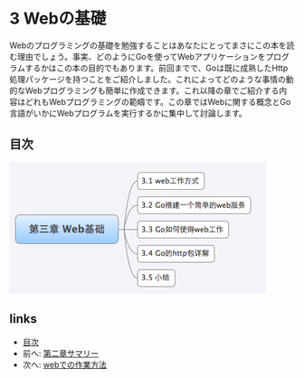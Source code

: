 # 3 Webの基礎

Webのプログラミングの基礎を勉強することはあなたにとってまさにこの本を読む理由でしょう。事実、どのようにGoを使ってWebアプリケーションをプログラムするかはこの本の目的でもあります。前回までで、Goは既に成熟したHttp処理パッケージを持つことをご紹介しました。これによってどのような事情の動的なWebプログラミングも簡単に作成できます。これ以降の章でご紹介する内容はどれもWebプログラミングの範疇です。この章ではWebに関する概念とGo言語がいかにWebプログラムを実行するかに集中して討論します。

## 目次
![](images/navi3.png?raw=true)

## links
   * [目次](<preface.md>)
   * 前へ: [第二章サマリー](<02.8.md>)
   * 次へ: [webでの作業方法](<03.1.md>)

